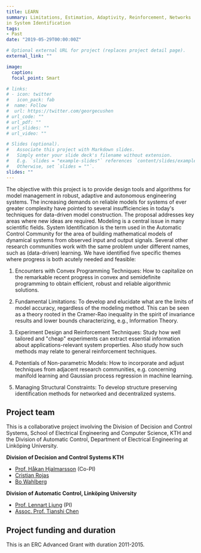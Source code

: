 ```yaml
---
title: LEARN
summary: Limitations, Estimation, Adaptivity, Reinforcement, Networks
in System Identification
tags:
- Past
date: "2019-05-29T00:00:00Z"

# Optional external URL for project (replaces project detail page).
external_link: ""

image:
  caption: 
  focal_point: Smart

# links:
# - icon: twitter
#   icon_pack: fab
#  name: Follow
#  url: https://twitter.com/georgecushen
# url_code: ""
# url_pdf: ""
# url_slides: ""
# url_video: ""

# Slides (optional).
#   Associate this project with Markdown slides.
#   Simply enter your slide deck's filename without extension.
#   E.g. `slides = "example-slides"` references `content/slides/example-slides.md`.
#   Otherwise, set `slides = ""`.
slides: ""
---
```


The objective with this project is to provide design tools and algorithms for model
management in robust, adaptive and autonomous engineering systems. The increasing demands on
reliable models for systems of ever greater complexity have pointed to several insufficiencies in today's
techniques for data-driven model construction. The proposal addresses key areas where new ideas are
required.
Modeling is a central issue in many scientific fields. System Identification is the term used in the
Automatic Control Community for the area of building mathematical models of dynamical systems
from observed input and output signals. Several other research communities work with the same
problem under different names, such as (data-driven) learning.
We have identified five specific themes where progress is both acutely needed and feasible:

1. Encounters with Convex Programming Techniques: How to capitalize on the remarkable recent
progress in convex and semidefinite programming to obtain efficient, robust and reliable
algorithmic solutions.

2. Fundamental Limitations: To develop and elucidate what are the limits of model accuracy,
regardless of the modeling method. This can be seen as a theory rooted in the Cramer-Rao
inequality in the spirit of invariance results and lower bounds characterizing, e.g., Information
Theory.

3. Experiment Design and Reinforcement Techniques: Study how well tailored and "cheap" experiments
can extract essential information about applications-relevant system properties. Also
study how such methods may relate to general reinforcement techniques.

4. Potentials of Non-parametric Models: How to incorporate and adjust techniques from adjacent
research communities, e.g. concerning manifold learning and Gaussian process regression in
machine learning.

5. Managing Structural Constraints: To develop structure preserving identification methods for
networked and decentralized systems.

## Project team

This is a collaborative project involving the Division of Decision and Control Systems, School of Electrical Engineering and Computer Science, KTH and the Division of Automatic Control, Department of Electrical Engineering at Linköping University. 

**Division of Decision and Control Systems KTH**

* [Prof. Håkan Hjalmarsson](https://www.kth.se/profile/hjalmars) (Co-PI)
* [Cristian Rojas](https://www.kth.se/profile/crro)
* [Bo Wahlberg](https://www.kth.se/profile/bo)

**Division of Automatic Control, Linköping University**

* [Prof. Lennart Ljung](http://users.isy.liu.se/rt/ljung/) (PI)
* [Assoc. Prof. Tianshi Chen](http://sse.cuhk.edu.cn/en/content/1431) 

## Project funding and duration

This is an ERC Advanced Grant with duration 2011-2015.

